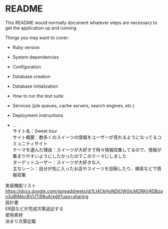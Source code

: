 # README

This README would normally document whatever steps are necessary to get the
application up and running.

Things you may want to cover:

* Ruby version

* System dependencies

* Configuration

* Database creation

* Database initialization

* How to run the test suite

* Services (job queues, cache servers, search engines, etc.)

* Deployment instructions

* ...</br>
サイト名：Sweet tour</br>
サイト概要：数多くのスイーツの情報をユーザーが見れるようになってるコミュニティサイト</br>
テーマを選んだ理由：スイーツが大好きで時々情報収集してるので、情報が集まりやすいようにしたかったのでこのテーマにしました</br>
ターゲットユーザー：スイーツが大好きな人</br>
主なシーン：自分が気に入ったお店やスイーツを投稿したり、検索などで情報収集</br>

実装機能リスト</br>
https://docs.google.com/spreadsheets/d/1Ll4CkHoNDlOWGtcMZRKIrRDBzan3uBtMpcBVUTi98uA/edit?usp=sharing</br>
設計書</br>
ER図などが完成次第追記する</br>
使用素材</br>
決まり次第記載